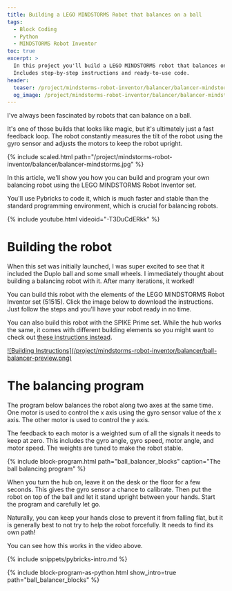 ```yaml
---
title: Building a LEGO MINDSTORMS Robot that balances on a ball
tags:
  - Block Coding
  - Python
  - MINDSTORMS Robot Inventor
toc: true
excerpt: >
  In this project you'll build a LEGO MINDSTORMS robot that balances on a ball.
  Includes step-by-step instructions and ready-to-use code.
header:
  teaser: /project/mindstorms-robot-inventor/balancer/balancer-mindstorms.jpg
  og_image: /project/mindstorms-robot-inventor/balancer/balancer-mindstorms-og.jpg
---
```


I've always been fascinated by robots that can balance on a ball.

It's one of
those builds that looks like magic, but it's ultimately just a fast feedback
loop. The robot constantly measures the tilt of the robot using the gyro
sensor and adjusts the motors to keep the robot upright.

{% include scaled.html
  path="/project/mindstorms-robot-inventor/balancer/balancer-mindstorms.jpg"
%}

In this article, we'll show you how you can build and program your own
balancing robot using the LEGO MINDSTORMS Robot Inventor set.

You'll use
Pybricks to code it, which is much faster and stable than the standard
programming environment, which is crucial for balancing robots.

{% include youtube.html videoid="-T3DuCdERkk" %}


# Building the robot

When this set was initially launched, I was super excited to see that it
included the Duplo ball and some small wheels. I immediately thought about
building a balancing robot with it. After many iterations, it worked!

You can build this robot with the elements of the LEGO MINDSTORMS Robot
Inventor set (51515). Click the image below to download the instructions. Just
follow the steps and you'll have your robot ready in no time.

You can also build this robot with the SPIKE Prime set. While the hub works
the same, it comes with different building elements so you might want to check
out [these instructions instead](../lego-spike-ball-balancer/).

<a href="/project/mindstorms-robot-inventor/balancer/ball-balancer-mindstorms-robot-inventor.pdf" download>
![Building Instructions](/project/mindstorms-robot-inventor/balancer/ball-balancer-preview.png)
</a>

# The balancing program

The program below balances the robot along two axes at the same time. One motor
is used to control the x axis using the gyro sensor value of the x axis. The
other motor is used to control the y axis.

The feedback to each motor is a weighted sum of all the signals it needs to
keep at zero. This includes the gyro angle, gyro speed, motor angle, and motor
speed. The weights are tuned to make the robot stable.

{% include block-program.html
path="ball_balancer_blocks"
caption="The ball balancing program"
%}

When you turn the hub on, leave it on the desk or the floor for a few seconds.
This gives the gyro sensor a chance to calibrate. Then put the robot on top
of the ball and let it stand upright between your hands. Start the program and
carefully let go.

Naturally, you can keep your hands close to prevent it from falling flat, but
it is generally best to not try to help the robot forcefully. It needs to find
its own path!

You can see how this works in the video above.

{% include snippets/pybricks-intro.md %}

{%
  include block-program-as-python.html
  show_intro=true
  path="ball_balancer_blocks"
%}

